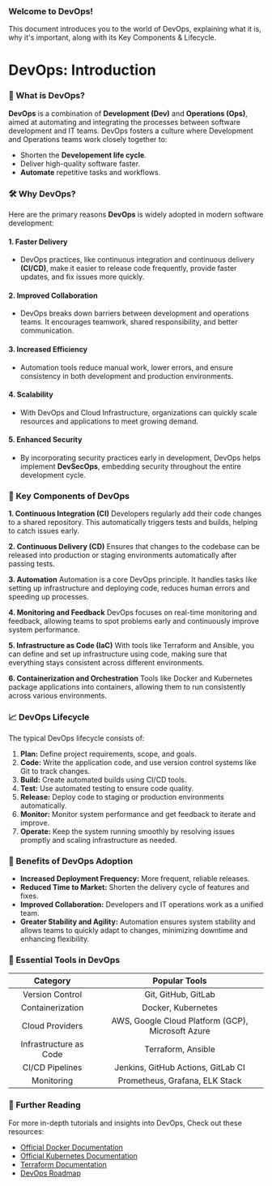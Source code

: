 ### Welcome to DevOps!
This document introduces you to the world of DevOps, explaining what it is, why it's important, along with its Key Components & Lifecycle.

# DevOps: Introduction
### :rocket: What is DevOps?
**DevOps** is a combination of **Development (Dev)** and **Operations (Ops)**, aimed at automating and integrating the processes between software development and IT teams.
DevOps fosters a culture where Development and Operations teams work closely together to:
- Shorten the **Developement life cycle**.
- Deliver high-quality software faster.
- **Automate** repetitive tasks and workflows.

### :hammer_and_wrench: Why DevOps?
Here are the primary reasons **DevOps** is widely adopted in modern software development:
#### 1. Faster Delivery
- DevOps practices, like continuous integration and continuous delivery **(CI/CD)**, make it easier to release code frequently, provide faster updates, and fix issues more quickly.
#### 2. Improved Collaboration
- DevOps breaks down barriers between development and operations teams. It encourages teamwork, shared responsibility, and better communication.
#### 3. Increased Efficiency
- Automation tools reduce manual work, lower errors, and ensure consistency in both development and production environments.
#### 4. Scalability
- With DevOps and Cloud Infrastructure, organizations can quickly scale resources and applications to meet growing demand.
#### 5. Enhanced Security
- By incorporating security practices early in development, DevOps helps implement **DevSecOps**, embedding security throughout the entire development cycle.

### :key: Key Components of DevOps
**1. Continuous Integration (CI)**
Developers regularly add their code changes to a shared repository. This automatically triggers tests and builds, helping to catch issues early.

**2. Continuous Delivery (CD)**
Ensures that changes to the codebase can be released into production or staging environments automatically after passing tests.

**3. Automation**
Automation is a core DevOps principle. It handles tasks like setting up infrastructure and deploying code, reduces human errors and speeding up processes.

**4. Monitoring and Feedback**
DevOps focuses on real-time monitoring and feedback, allowing teams to spot problems early and continuously improve system performance.

**5. Infrastructure as Code (IaC)**
With tools like Terraform and Ansible, you can define and set up infrastructure using code, making sure that everything stays consistent across different environments.

**6. Containerization and Orchestration**
Tools like Docker and Kubernetes package applications into containers, allowing them to run consistently across various environments.

### :chart_with_upwards_trend: DevOps Lifecycle
The typical DevOps lifecycle consists of:
1. **Plan:** Define project requirements, scope, and goals.
2. **Code:** Write the application code, and use version control systems like Git to track changes.
3. **Build:** Create automated builds using CI/CD tools.
4. **Test:** Use automated testing to ensure code quality.
5. **Release:** Deploy code to staging or production environments automatically.
6. **Monitor:** Monitor system performance and get feedback to iterate and improve.
7. **Operate:** Keep the system running smoothly by resolving issues promptly and scaling infrastructure as needed.

### :dart: Benefits of DevOps Adoption
- **Increased Deployment Frequency:** More frequent, reliable releases.
- **Reduced Time to Market:** Shorten the delivery cycle of features and fixes.
- **Improved Collaboration:** Developers and IT operations work as a unified team.
- **Greater Stability and Agility:** Automation ensures system stability and allows teams to quickly adapt to changes, minimizing downtime and enhancing flexibility.

### :hammer: Essential Tools in DevOps
| **Category**   |  **Popular Tools** |
| :---:            | :---:                |
| Version Control | Git, GitHub, GitLab |
| Containerization | Docker, Kubernetes |
| Cloud Providers | AWS, Google Cloud Platform (GCP), Microsoft Azure |
| Infrastructure as Code | Terraform, Ansible |
| CI/CD Pipelines | Jenkins, GitHub Actions, GitLab CI |
| Monitoring | Prometheus, Grafana, ELK Stack |

### :link: Further Reading
For more in-depth tutorials and insights into DevOps, Check out these resources:
- [Official Docker Documentation](https://docs.docker.com/)
- [Official Kubernetes Documentation](https://kubernetes.io/docs/home/)
- [Terraform Documentation](https://developer.hashicorp.com/terraform)
- [DevOps Roadmap](https://roadmap.sh/devops)